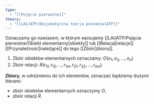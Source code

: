 ```yaml
---
type:
  - "[[Pojęcie pierwotne]]"
theory:
  - "[[LAI/ATP/Aksjomatyczna teoria poznania|ATP]]"
---
```

Oznaczamy go nawiasem, w którym wpisujemy [[LAI/ATP/Pojęcia pierwotne/Obiekt elementarny|obiekty]] lub [[Relacja|relacje]] [[Przynależność|należące]] do tego [[Zbiór|zbioru]].

1. Zbiór obiektów elementarnych oznaczamy: $O(o_1,o_2,...,o_n )$
2. Zbiór relacji: $R(r_{11},r_{12},...,r_{1m},r_{21},r_{22},...,r_{nm})$

**Zbiory**, w odróżnieniu do ich elementów, oznaczać będziemy dużymi literami:
* zbiór obiektów elementarnych oznaczymy $O$,
* zbiór relacji $R$. 